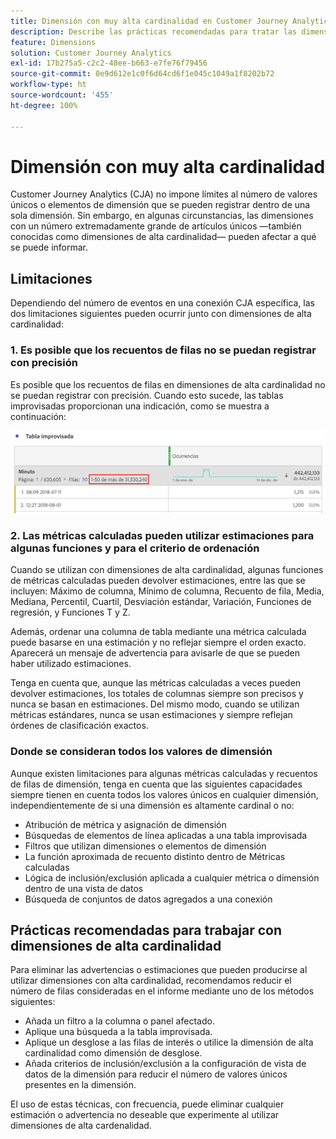 ```yaml
---
title: Dimensión con muy alta cardinalidad en Customer Journey Analytics
description: Describe las prácticas recomendadas para tratar las dimensiones de alta cardinalidad en Customer Journey Analytics
feature: Dimensions
solution: Customer Journey Analytics
exl-id: 17b275a5-c2c2-48ee-b663-e7fe76f79456
source-git-commit: 0e9d612e1c0f6d64cd6f1e045c1049a1f8202b72
workflow-type: ht
source-wordcount: '455'
ht-degree: 100%

---
```


# Dimensión con muy alta cardinalidad

Customer Journey Analytics (CJA) no impone límites al número de valores únicos o elementos de dimensión que se pueden registrar dentro de una sola dimensión. Sin embargo, en algunas circunstancias, las dimensiones con un número extremadamente grande de artículos únicos —también conocidas como dimensiones de alta cardinalidad— pueden afectar a qué se puede informar.

## Limitaciones

Dependiendo del número de eventos en una conexión CJA específica, las dos limitaciones siguientes pueden ocurrir junto con dimensiones de alta cardinalidad:

### 1. Es posible que los recuentos de filas no se puedan registrar con precisión

Es posible que los recuentos de filas en dimensiones de alta cardinalidad no se puedan registrar con precisión. Cuando esto sucede, las tablas improvisadas proporcionan una indicación, como se muestra a continuación:

![](assets/high-cardinality.png)

### 2. Las métricas calculadas pueden utilizar estimaciones para algunas funciones y para el criterio de ordenación

Cuando se utilizan con dimensiones de alta cardinalidad, algunas funciones de métricas calculadas pueden devolver estimaciones, entre las que se incluyen: Máximo de columna, Mínimo de columna, Recuento de fila, Media, Mediana, Percentil, Cuartil, Desviación estándar, Variación, Funciones de regresión, y Funciones T y Z.

Además, ordenar una columna de tabla mediante una métrica calculada puede basarse en una estimación y no reflejar siempre el orden exacto. Aparecerá un mensaje de advertencia para avisarle de que se pueden haber utilizado estimaciones.

Tenga en cuenta que, aunque las métricas calculadas a veces pueden devolver estimaciones, los totales de columnas siempre son precisos y nunca se basan en estimaciones. Del mismo modo, cuando se utilizan métricas estándares, nunca se usan estimaciones y siempre reflejan órdenes de clasificación exactos.

### Donde se consideran todos los valores de dimensión

Aunque existen limitaciones para algunas métricas calculadas y recuentos de filas de dimensión, tenga en cuenta que las siguientes capacidades siempre tienen en cuenta todos los valores únicos en cualquier dimensión, independientemente de si una dimensión es altamente cardinal o no:

* Atribución de métrica y asignación de dimensión
* Búsquedas de elementos de línea aplicadas a una tabla improvisada
* Filtros que utilizan dimensiones o elementos de dimensión
* La función aproximada de recuento distinto dentro de Métricas calculadas
* Lógica de inclusión/exclusión aplicada a cualquier métrica o dimensión dentro de una vista de datos
* Búsqueda de conjuntos de datos agregados a una conexión

## Prácticas recomendadas para trabajar con dimensiones de alta cardinalidad

Para eliminar las advertencias o estimaciones que pueden producirse al utilizar dimensiones con alta cardinalidad, recomendamos reducir el número de filas consideradas en el informe mediante uno de los métodos siguientes:

* Añada un filtro a la columna o panel afectado.
* Aplique una búsqueda a la tabla improvisada.
* Aplique un desglose a las filas de interés o utilice la dimensión de alta cardinalidad como dimensión de desglose.
* Añada criterios de inclusión/exclusión a la configuración de vista de datos de la dimensión para reducir el número de valores únicos presentes en la dimensión.

El uso de estas técnicas, con frecuencia, puede eliminar cualquier estimación o advertencia no deseable que experimente al utilizar dimensiones de alta cardenalidad.
